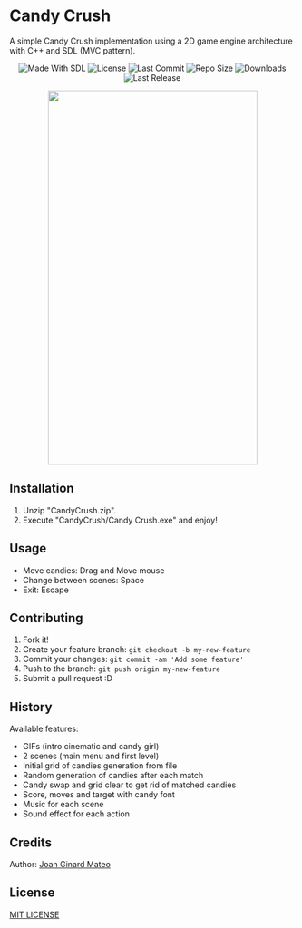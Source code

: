 # Candy Crush

A simple Candy Crush implementation using a 2D game engine architecture with C++ and SDL (MVC pattern).

<p align="center">
  <a>
    <img alt="Made With SDL" src="https://img.shields.io/badge/made%20with-SDL-57b9d3.svg?logo=CPlusPlus">
  </a>
  <a>
    <img alt="License" src="https://img.shields.io/github/license/JoanStinson/CandyCrush?logo=github">
  </a>
  <a>
    <img alt="Last Commit" src="https://img.shields.io/github/last-commit/JoanStinson/CandyCrush?logo=Mapbox&color=orange">
  </a>
  <a>
    <img alt="Repo Size" src="https://img.shields.io/github/repo-size/JoanStinson/CandyCrush?logo=VirtualBox">
  </a>
  <a>
    <img alt="Downloads" src="https://img.shields.io/github/downloads/JoanStinson/CandyCrush/total?color=brightgreen">
  </a>
  <a>
    <img alt="Last Release" src="https://img.shields.io/github/v/release/JoanStinson/CandyCrush?include_prereleases&logo=Dropbox&color=yellow">
  </a>
</p>

<p align="center">
  <img width="369" height="660" src="https://github.com/JoanStinson/CandyCrush/blob/master/candy preview.gif">
 </p>

## Installation

1. Unzip "CandyCrush.zip".
2. Execute "CandyCrush/Candy Crush.exe" and enjoy!

## Usage

- Move candies: Drag and Move mouse
- Change between scenes: Space
- Exit: Escape

## Contributing

1. Fork it!
2. Create your feature branch: `git checkout -b my-new-feature`
3. Commit your changes: `git commit -am 'Add some feature'`
4. Push to the branch: `git push origin my-new-feature`
5. Submit a pull request :D

## History

Available features:
- GIFs (intro cinematic and candy girl)
- 2 scenes (main menu and first level)
- Initial grid of candies generation from file
- Random generation of candies after each match
- Candy swap and grid clear to get rid of matched candies
- Score, moves and target with candy font
- Music for each scene
- Sound effect for each action 

## Credits

Author: [Joan Ginard Mateo](https://github.com/JoanStinson)

## License

[MIT LICENSE](https://github.com/JoanStinson/Candy_Crush/blob/master/LICENSE)
